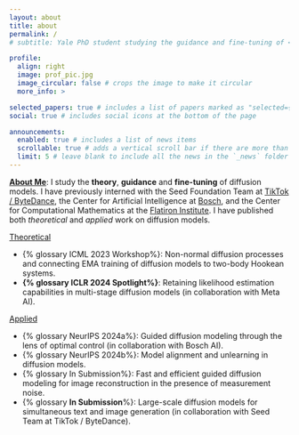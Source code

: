 ```yaml
---
layout: about
title: about
permalink: /
# subtitle: Yale PhD student studying the guidance and fine-tuning of <a href='#'>diffusion models</a>.

profile:
  align: right
  image: prof_pic.jpg
  image_circular: false # crops the image to make it circular
  more_info: >

selected_papers: true # includes a list of papers marked as "selected={true}"
social: true # includes social icons at the bottom of the page

announcements:
  enabled: true # includes a list of news items
  scrollable: true # adds a vertical scroll bar if there are more than 3 news items
  limit: 5 # leave blank to include all the news in the `_news` folder
---
```


<u><b>About Me</b></u>: I study the <b>theory</b>, <b>guidance</b> and <b>fine-tuning</b> of diffusion models. I have previously interned with the Seed Foundation Team at <a href='https://team.doubao.com/en/topseed'>TikTok / ByteDance</a>, the Center for Artificial Intelligence at <a href='https://www.bosch-ai.com'>Bosch</a>, and the Center for Computational Mathematics at the <a href='https://www.simonsfoundation.org/flatiron/center-for-computational-mathematics/'>Flatiron Institute</a>. I have published both <i>theoretical</i> and <i>applied</i> work on diffusion models.

<u>Theoretical</u>
<ul>
<li>{% glossary ICML 2023 Workshop%}: Non-normal diffusion processes and connecting EMA training of diffusion models to two-body Hookean systems.</li>
<li><b>{% glossary ICLR 2024 Spotlight%}</b>: Retaining likelihood estimation capabilities in multi-stage diffusion models (in collaboration with Meta AI).</li>
</ul>

<u>Applied</u>
<ul>
<li>{% glossary NeurIPS 2024a%}: Guided diffusion modeling through the lens of optimal control (in collaboration with Bosch AI).
<li>{% glossary NeurIPS 2024b%}: Model alignment and unlearning in diffusion models.</li>
<li>{% glossary In Submission%}: Fast and efficient guided diffusion modeling for image reconstruction in the presence of measurement noise.</li>
<li>{% glossary <b>In Submission</b>%}: Large-scale diffusion models for simultaneous text and image generation (in collaboration with Seed Team at TikTok / ByteDance).</li>
<!-- </ul> -->